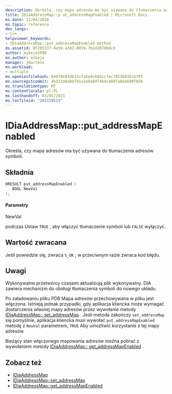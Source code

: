 ```yaml
---
description: Określa, czy mapa adresów ma być używana do tłumaczenia adresów symboli.
title: IDiaAddressMap::p ut_addressMapEnabled | Microsoft Docs
ms.date: 11/04/2016
ms.topic: reference
dev_langs:
- C++
helpviewer_keywords:
- IDiaAddressMap::put_addressMapEnabled method
ms.assetid: 0f205337-4e59-4383-8059-7b1d207d6dcd
author: mikejo5000
ms.author: mikejo
manager: jmartens
ms.workload:
- multiple
ms.openlocfilehash: 84878e83db15cfa5a9c68dccfec78536035cb70f
ms.sourcegitcommit: 4b323a8a8bfd1a1a9e84f4b4ca88fa8da690f656
ms.translationtype: MT
ms.contentlocale: pl-PL
ms.lasthandoff: 03/05/2021
ms.locfileid: "102159515"
---
```

# <a name="idiaaddressmapput_addressmapenabled"></a>IDiaAddressMap::put_addressMapEnabled
Określa, czy mapa adresów ma być używana do tłumaczenia adresów symboli.

## <a name="syntax"></a>Składnia

```C++
HRESULT put_addressMapEnabled ( 
   BOOL NewVal
);
```

#### <a name="parameters"></a>Parametry
 NewVal

podczas Ustaw `TRUE` , aby włączyć tłumaczenie symboli lub `FALSE` wyłączyć.

## <a name="return-value"></a>Wartość zwracana
 Jeśli powiedzie się, zwraca `S_OK` ; w przeciwnym razie zwraca kod błędu.

## <a name="remarks"></a>Uwagi
 Wykonywalne przetwórcy czasami aktualizują plik wykonywalny. DIA zawiera mechanizm do obsługi tłumaczenia symboli do nowego układu.

 Po załadowaniu pliku PDB Mapa adresów przechowywana w pliku jest włączona. Istnieją jednak przypadki, gdy aplikacja kliencka może wymagać dostarczenia własnej mapy adresów przez wywołanie metody [IDiaAddressMap:: set_addressMap](../../debugger/debug-interface-access/idiaaddressmap-set-addressmap.md) . Jeśli metoda zakończy `set_addressMap` się pomyślnie, aplikacja kliencka musi wywołać `put_addressMapEnabled` metodę z `NewVal` parametrem, `TRUE` Aby umożliwić korzystanie z tej mapy adresów.

 Bieżący stan włączonego mapowania adresów można pobrać z wywołaniem metody [IDiaAddressMap:: get_addressMapEnabled](../../debugger/debug-interface-access/idiaaddressmap-get-addressmapenabled.md) .

## <a name="see-also"></a>Zobacz też
- [IDiaAddressMap](../../debugger/debug-interface-access/idiaaddressmap.md)
- [IDiaAddressMap::set_addressMap](../../debugger/debug-interface-access/idiaaddressmap-set-addressmap.md)
- [IDiaAddressMap::get_addressMapEnabled](../../debugger/debug-interface-access/idiaaddressmap-get-addressmapenabled.md)
